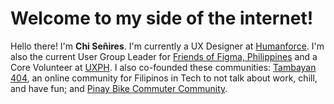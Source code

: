 # Welcome to my side of the internet!

Hello there! I'm **Chi Señires**. I'm currently a UX Designer at [Humanforce](https://humanforce.com). I'm also the current User Group Leader for [Friends of Figma, Philippines](https://friends.figma.com/philippines) and a Core Volunteer at [UXPH](https://uxph.org). I also co-founded these communities: [Tambayan 404](https://tambayan404.com), an online community for Filipinos in Tech to not talk about work, chill, and have fun; and [Pinay Bike Commuter Community](https://fb.com/groups/pinaybikecommutercommunity).
